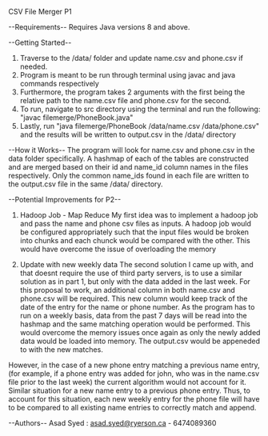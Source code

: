 CSV File Merger P1

--Requirements--
Requires Java versions 8 and above. 


--Getting Started--
1. Traverse to the /data/ folder and update name.csv and phone.csv if needed.
2. Program is meant to be run through terminal using javac and java commands respectively
3. Furthermore, the program takes 2 arguments with the first being the relative path to the name.csv file and phone.csv for the second.
3. To run, navigate to src directory using the terminal and run the following: "javac filemerge/PhoneBook.java" 
4. Lastly, run "java filemerge/PhoneBook /data/name.csv /data/phone.csv" and the results will be written to output.csv in the /data/ directory


--How it Works--
The program will look for name.csv and phone.csv in the data folder specifically. A hashmap of each of the tables are constructed and are merged 
based on their id and name_id column names in the files respectively. Only the common name_ids found in each file are written to the output.csv file 
in the same /data/ directory. 


--Potential Improvements for P2--
1. Hadoop Job - Map Reduce
My first idea was to implement a hadoop job and pass the name and phone csv files as inputs. A hadoop job would be configured appropriately such that
the input files would be broken into chunks and each chunck would be compared with the other. This would have overcome the issue of overloading the 
memory 

2. Update with new weekly data
The second solution I came up with, and that doesnt require the use of third party servers, is to use a similar solution as in part 1, but only with
the data added in the last week. For this proposal to work, an additional column in both name.csv and phone.csv will be required. This new column would
keep track of the date of the entry for the name or phone number. As the program has to run on a weekly basis, data from the past 7 days will be read
into the hashmap and the same matching operation would be performed. This would overcome the memory issues once again as only the newly added data would
be loaded into memory. The output.csv would be appeneded to with the new matches. 

However, in the case of a new phone entry matching a previous name entry, (for example, if a phone entry was added for john, who was in the name.csv file 
prior to the last week) the current algorithm would not account for it. Similar situation for a new name entry to a previous phone entry. Thus, to account 
for this situation, each new weekly entry for the phone file will have to be compared to all existing name entries to correctly match and append. 


--Authors--
Asad Syed : asad.syed@ryerson.ca - 6474089360